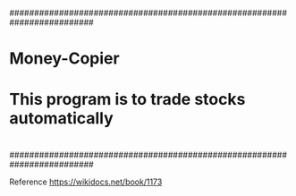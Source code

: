 #########################################################################
#
# Money-Copier

# This program is to trade stocks automatically
#
#########################################################################

Reference
https://wikidocs.net/book/1173
